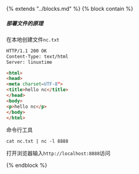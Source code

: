 {% extends "../blocks.md" %} {% block contain %}


##### 部署文件的原理

在本地创建文件`nc.txt`

```html
HTTP/1.1 200 OK
Content-Type: text/html
Server: linuxtime

<html>
<head>
<meta charset=UTF-8">
<title>hello nc</title>
</head>
<body>
<p>hello nc</p>
</body>
</html>
```

命令行工具

```shell
cat nc.txt | nc -l 8888
```

打开浏览器输入`http://localhost:8888`访问




{% endblock %}